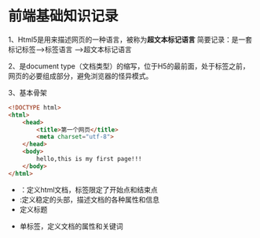 # 前端基础知识记录

1、Html5是用来描述网页的一种语言，被称为**超文本标记语言**
简要记录：是一套标记标签-->标签语言 -->超文本标记语言

2、<!DOCTYPE html>是document type（文档类型）的缩写，位于H5的最前面，处于标签之前，网页的必要组成部分，避免浏览器的怪异模式。

3、基本骨架

```html
<!DOCTYPE html> 
<html>
    <head>
        <title>第一个网页</title>
        <meta charset="utf-8">
    </head>
    <body>
        hello,this is my first page!!!
    </body>
</html>
```

- <html></html>：定义html文档，标签限定了开始点和结束点

- <head></head> :定义稳定的头部，描述文档的各种属性和信息

- <title></title> 定义标题

- <meta> 单标签，定义文档的属性和关键词